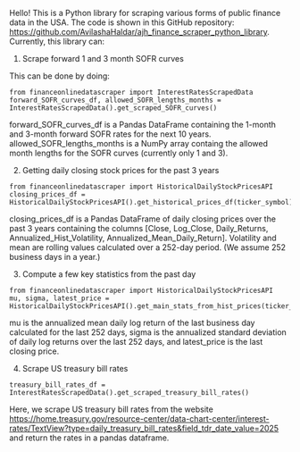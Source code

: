 Hello! This is a Python library for scraping various forms of public finance data in the USA. The code is shown in this GitHub repository: https://github.com/AvilashaHaldar/ajh_finance_scraper_python_library. Currently, this library can:

1. Scrape forward 1 and 3 month SOFR curves

This can be done by doing:

```
from financeonlinedatascraper import InterestRatesScrapedData
forward_SOFR_curves_df, allowed_SOFR_lengths_months = InterestRatesScrapedData().get_scraped_SOFR_curves()
```

forward_SOFR_curves_df is a Pandas DataFrame containing the 1-month and 3-month forward SOFR rates for the next 10 years. allowed_SOFR_lengths_months is a NumPy array containg the allowed month lengths for the SOFR curves (currently only 1 and 3).

2. Getting daily closing stock prices for the past 3 years

```
from financeonlinedatascraper import HistoricalDailyStockPricesAPI
closing_prices_df = HistoricalDailyStockPricesAPI().get_historical_prices_df(ticker_symbol)
```

closing_prices_df is a Pandas DataFrame of daily closing prices over the past 3 years containing the columns [Close, Log_Close, Daily_Returns, Annualized_Hist_Volatility, Annualized_Mean_Daily_Return]. Volatility and mean are rolling values calculated over a 252-day period. (We assume 252 business days in a year.)

3. Compute a few key statistics from the past day

```
from financeonlinedatascraper import HistoricalDailyStockPricesAPI
mu, sigma, latest_price = HistoricalDailyStockPricesAPI().get_main_stats_from_hist_prices(ticker_symbol)
```

mu is the annualized mean daily log return of the last business day calculated for the last 252 days, sigma is the annualized standard deviation of daily log returns over the last 252 days, and latest_price is the last closing price.

4. Scrape US treasury bill rates

```
treasury_bill_rates_df = InterestRatesScrapedData().get_scraped_treasury_bill_rates()
```

Here, we scrape US treasury bill rates from the website https://home.treasury.gov/resource-center/data-chart-center/interest-rates/TextView?type=daily_treasury_bill_rates&field_tdr_date_value=2025 and return the rates in a pandas dataframe.